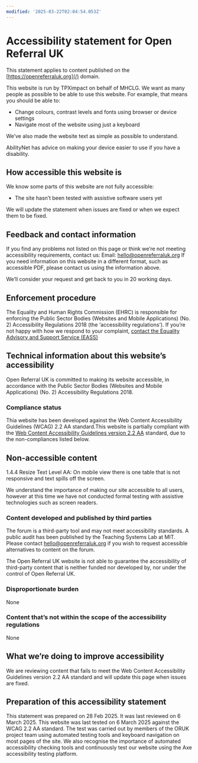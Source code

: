 ```yaml
---
modified: '2025-03-22T02:04:54.053Z'
---
```


# Accessibility statement for Open Referral UK

This statement applies to content published on the [https://openreferraluk.org](/) domain.

This website is run by TPXimpact on behalf of MHCLG. We want as many people as possible to be able to use this website. For example, that means you should be able to:

- Change colours, contrast levels and fonts using browser or device settings
- Navigate most of the website using just a keyboard

We’ve also made the website text as simple as possible to understand.

AbilityNet has advice on making your device easier to use if you have a disability.

## How accessible this website is

We know some parts of this website are not fully accessible:

- The site hasn’t been tested with assistive software users yet

We will update the statement when issues are fixed or when we expect them to be fixed.

## Feedback and contact information

If you find any problems not listed on this page or think we’re not meeting accessibility requirements, contact us:
Email: hello@openreferraluk.org
If you need information on this website in a different format, such as accessible PDF, please contact us using the information above.

We’ll consider your request and get back to you in 20 working days.

## Enforcement procedure

The Equality and Human Rights Commission (EHRC) is responsible for enforcing the Public Sector Bodies (Websites and Mobile Applications) (No. 2) Accessibility Regulations 2018 (the ‘accessibility regulations’). If you’re not happy with how we respond to your complaint, [contact the Equality Advisory and Support Service (EASS)](https://www.equalityadvisoryservice.com/)

## Technical information about this website’s accessibility

Open Referral UK is committed to making its website accessible, in accordance with the Public Sector Bodies (Websites and Mobile Applications) (No. 2) Accessibility Regulations 2018.

### Compliance status

Thia website has been developed against the Web Content Accessibility Guidelines (WCAG) 2.2 AA standard.This website is partially compliant with the [Web Content Accessibility Guidelines version 2.2 AA](https://www.w3.org/TR/WCAG22/#requirements-for-wcag-2-2) standard, due to the non-compliances listed below.

## Non-accessible content

1.4.4 Resize Text Level AA: On mobile view there is one table that is not responsive and text spills off the screen.

We understand the importance of making our site accessible to all users, however at this time we have not conducted formal testing with assistive technologies such as screen readers.

### Content developed and published by third parties

The forum is a third-party tool and may not meet accessibility standards. A public audit has been published by the Teaching Systems Lab at MIT. Please contact hello@openreferraluk.org if you wish to request accessible alternatives to content on the forum.

The Open Referral UK website is not able to guarantee the accessibility of third-party content that is neither funded nor developed by, nor under the control of Open Referral UK.

### Disproportionate burden

None

### Content that’s not within the scope of the accessibility regulations

None

## What we’re doing to improve accessibility

We are reviewing content that fails to meet the Web Content Accessibility Guidelines version 2.2 AA standard and will update this page when issues are fixed.

## Preparation of this accessibility statement

This statement was prepared on 28 Feb 2025. It was last reviewed on 6 March 2025.
This website was last tested on 6 March 2025 against the WCAG 2.2 AA standard. The test was carried out by members of the ORUK project team using automated testing tools and keyboard navigation on most pages of the site. We also recognise the importance of automated accessibility checking tools and continuously test our website using the Axe accessibility testing platform.
